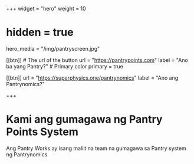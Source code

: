 +++
widget = "hero"
weight = 10

# hidden = true

hero_media = "/img/pantryscreen.jpg"

[[btn]]
	# The url of the button
  url = "https://pantrypoints.com"
  label = "Ano ba yang Pantry?"
	# Primary color
	primary = true

[[btn]]
  url = "https://superphysics.one/pantrynomics"
  label = "Ano ang Pantrynomics?"

+++

# Kami ang gumagawa ng Pantry Points System

Ang Pantry Works ay isang maliit na team na gumagawa sa Pantry system ng Pantrynomics 

